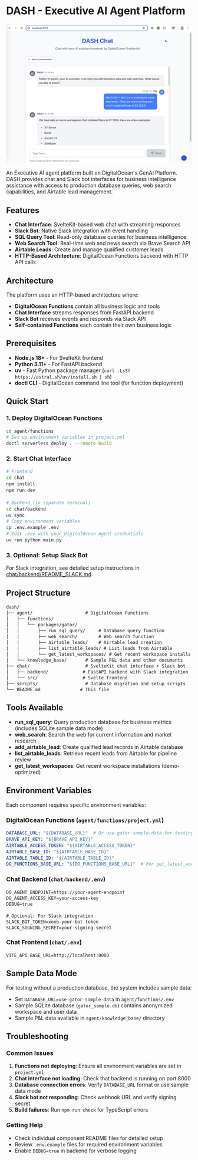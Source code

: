 # DASH - Executive AI Agent Platform

![DASH Platform](./dash.png)

An Executive AI agent platform built on DigitalOcean's GenAI Platform. DASH provides chat and Slack bot interfaces for business intelligence assistance with access to production database queries, web search capabilities, and Airtable lead management.

## Features

- **Chat Interface**: SvelteKit-based web chat with streaming responses
- **Slack Bot**: Native Slack integration with event handling
- **SQL Query Tool**: Read-only database queries for business intelligence
- **Web Search Tool**: Real-time web and news search via Brave Search API
- **Airtable Leads**: Create and manage qualified customer leads
- **HTTP-Based Architecture**: DigitalOcean Functions backend with HTTP API calls

## Architecture

The platform uses an HTTP-based architecture where:
- **DigitalOcean Functions** contain all business logic and tools
- **Chat Interface** streams responses from FastAPI backend
- **Slack Bot** receives events and responds via Slack API
- **Self-contained Functions** each contain their own business logic

## Prerequisites

- **Node.js 18+** - For SvelteKit frontend
- **Python 3.11+** - For FastAPI backend
- **uv** - Fast Python package manager (`curl -LsSf https://astral.sh/uv/install.sh | sh`)
- **doctl CLI** - DigitalOcean command line tool (for function deployment)

## Quick Start

### 1. Deploy DigitalOcean Functions
```bash
cd agent/functions
# Set up environment variables in project.yml
doctl serverless deploy . --remote-build
```

### 2. Start Chat Interface
```bash
# Frontend
cd chat
npm install
npm run dev

# Backend (in separate terminal)
cd chat/backend
uv sync
# Copy environment variables
cp .env.example .env
# Edit .env with your DigitalOcean Agent credentials
uv run python main.py
```

### 3. Optional: Setup Slack Bot
For Slack integration, see detailed setup instructions in [chat/backend/README_SLACK.md](chat/backend/README_SLACK.md).


## Project Structure

```
dash/
├── agent/                    # DigitalOcean Functions
│   ├── functions/
│   │   └── packages/gator/
│   │       ├── run_sql_query/     # Database query function
│   │       ├── web_search/        # Web search function
│   │       ├── airtable_leads/    # Airtable lead creation
│   │       ├── list_airtable_leads/ # List leads from Airtable
│   │       └── get_latest_workspaces/ # Get recent workspace installs
│   └── knowledge_base/       # Sample P&L data and other documents
├── chat/                     # SvelteKit chat interface + Slack bot
│   ├── backend/             # FastAPI backend with Slack integration
│   └── src/                 # Svelte frontend
├── scripts/                  # Database migration and setup scripts
└── README.md               # This file
```

## Tools Available

- **run_sql_query**: Query production database for business metrics (includes SQLite sample data mode)
- **web_search**: Search the web for current information and market research
- **add_airtable_lead**: Create qualified lead records in Airtable database
- **list_airtable_leads**: Retrieve recent leads from Airtable for pipeline review
- **get_latest_workspaces**: Get recent workspace installations (demo-optimized)

## Environment Variables

Each component requires specific environment variables:

### DigitalOcean Functions (`agent/functions/project.yml`)
```yaml
DATABASE_URL: "${DATABASE_URL}"  # Or use-gator-sample-data for testing
BRAVE_API_KEY: "${BRAVE_API_KEY}"
AIRTABLE_ACCESS_TOKEN: "${AIRTABLE_ACCESS_TOKEN}"
AIRTABLE_BASE_ID: "${AIRTABLE_BASE_ID}"
AIRTABLE_TABLE_ID: "${AIRTABLE_TABLE_ID}"
DO_FUNCTIONS_BASE_URL: "${DO_FUNCTIONS_BASE_URL}"  # For get_latest_workspaces function
```

### Chat Backend (`chat/backend/.env`)
```env
DO_AGENT_ENDPOINT=https://your-agent-endpoint
DO_AGENT_ACCESS_KEY=your-access-key
DEBUG=true

# Optional: For Slack integration
SLACK_BOT_TOKEN=xoxb-your-bot-token
SLACK_SIGNING_SECRET=your-signing-secret
```

### Chat Frontend (`chat/.env`)
```env
VITE_API_BASE_URL=http://localhost:8000
```

## Sample Data Mode

For testing without a production database, the system includes sample data:

- Set `DATABASE_URL=use-gator-sample-data` in `agent/functions/.env`
- Sample SQLite database (`gator_sample.db`) contains anonymized workspace and user data
- Sample P&L data available in `agent/knowledge_base/` directory

## Troubleshooting

### Common Issues
1. **Functions not deploying**: Ensure all environment variables are set in `project.yml`
2. **Chat interface not loading**: Check that backend is running on port 8000
3. **Database connection errors**: Verify `DATABASE_URL` format or use sample data mode
4. **Slack bot not responding**: Check webhook URL and verify signing secret
5. **Build failures**: Run `npm run check` for TypeScript errors

### Getting Help
- Check individual component README files for detailed setup
- Review `.env.example` files for required environment variables
- Enable `DEBUG=true` in backend for verbose logging

